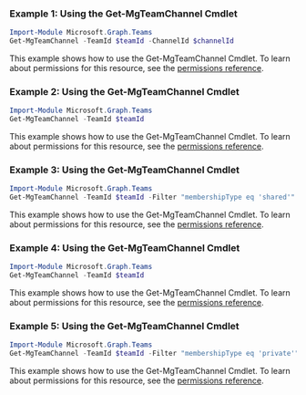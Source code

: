 ### Example 1: Using the Get-MgTeamChannel Cmdlet
```powershell
Import-Module Microsoft.Graph.Teams
Get-MgTeamChannel -TeamId $teamId -ChannelId $channelId
```
This example shows how to use the Get-MgTeamChannel Cmdlet.
To learn about permissions for this resource, see the [permissions reference](/graph/permissions-reference).
### Example 2: Using the Get-MgTeamChannel Cmdlet
```powershell
Import-Module Microsoft.Graph.Teams
Get-MgTeamChannel -TeamId $teamId
```
This example shows how to use the Get-MgTeamChannel Cmdlet.
To learn about permissions for this resource, see the [permissions reference](/graph/permissions-reference).
### Example 3: Using the Get-MgTeamChannel Cmdlet
```powershell
Import-Module Microsoft.Graph.Teams
Get-MgTeamChannel -TeamId $teamId -Filter "membershipType eq 'shared'" 
```
This example shows how to use the Get-MgTeamChannel Cmdlet.
To learn about permissions for this resource, see the [permissions reference](/graph/permissions-reference).
### Example 4: Using the Get-MgTeamChannel Cmdlet
```powershell
Import-Module Microsoft.Graph.Teams
Get-MgTeamChannel -TeamId $teamId
```
This example shows how to use the Get-MgTeamChannel Cmdlet.
To learn about permissions for this resource, see the [permissions reference](/graph/permissions-reference).
### Example 5: Using the Get-MgTeamChannel Cmdlet
```powershell
Import-Module Microsoft.Graph.Teams
Get-MgTeamChannel -TeamId $teamId -Filter "membershipType eq 'private'" 
```
This example shows how to use the Get-MgTeamChannel Cmdlet.
To learn about permissions for this resource, see the [permissions reference](/graph/permissions-reference).
